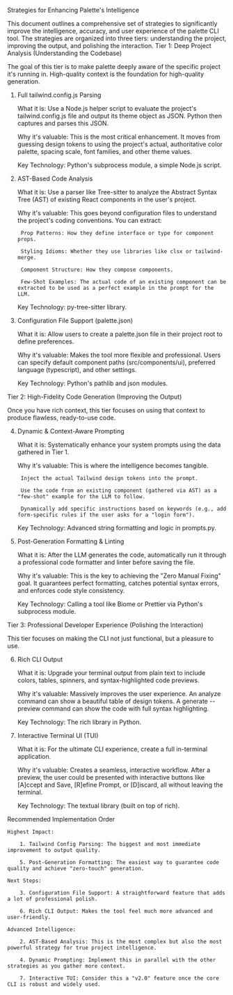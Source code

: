 Strategies for Enhancing Palette's Intelligence

This document outlines a comprehensive set of strategies to significantly improve the intelligence, accuracy, and user experience of the palette CLI tool. The strategies are organized into three tiers: understanding the project, improving the output, and polishing the interaction.
Tier 1: Deep Project Analysis (Understanding the Codebase)

The goal of this tier is to make palette deeply aware of the specific project it's running in. High-quality context is the foundation for high-quality generation.

1. Full tailwind.config.js Parsing

    What it is: Use a Node.js helper script to evaluate the project's tailwind.config.js file and output its theme object as JSON. Python then captures and parses this JSON.

    Why it's valuable: This is the most critical enhancement. It moves from guessing design tokens to using the project's actual, authoritative color palette, spacing scale, font families, and other theme values.

    Key Technology: Python's subprocess module, a simple Node.js script.

2. AST-Based Code Analysis

    What it is: Use a parser like Tree-sitter to analyze the Abstract Syntax Tree (AST) of existing React components in the user's project.

    Why it's valuable: This goes beyond configuration files to understand the project's coding conventions. You can extract:

        Prop Patterns: How they define interface or type for component props.

        Styling Idioms: Whether they use libraries like clsx or tailwind-merge.

        Component Structure: How they compose components.

        Few-Shot Examples: The actual code of an existing component can be extracted to be used as a perfect example in the prompt for the LLM.

    Key Technology: py-tree-sitter library.

3. Configuration File Support (palette.json)

    What it is: Allow users to create a palette.json file in their project root to define preferences.

    Why it's valuable: Makes the tool more flexible and professional. Users can specify default component paths (src/components/ui), preferred language (typescript), and other settings.

    Key Technology: Python's pathlib and json modules.

Tier 2: High-Fidelity Code Generation (Improving the Output)

Once you have rich context, this tier focuses on using that context to produce flawless, ready-to-use code.

4. Dynamic & Context-Aware Prompting

    What it is: Systematically enhance your system prompts using the data gathered in Tier 1.

    Why it's valuable: This is where the intelligence becomes tangible.

        Inject the actual Tailwind design tokens into the prompt.

        Use the code from an existing component (gathered via AST) as a "few-shot" example for the LLM to follow.

        Dynamically add specific instructions based on keywords (e.g., add form-specific rules if the user asks for a "login form").

    Key Technology: Advanced string formatting and logic in prompts.py.

5. Post-Generation Formatting & Linting

    What it is: After the LLM generates the code, automatically run it through a professional code formatter and linter before saving the file.

    Why it's valuable: This is the key to achieving the "Zero Manual Fixing" goal. It guarantees perfect formatting, catches potential syntax errors, and enforces code style consistency.

    Key Technology: Calling a tool like Biome or Prettier via Python's subprocess module.

Tier 3: Professional Developer Experience (Polishing the Interaction)

This tier focuses on making the CLI not just functional, but a pleasure to use.

6. Rich CLI Output

    What it is: Upgrade your terminal output from plain text to include colors, tables, spinners, and syntax-highlighted code previews.

    Why it's valuable: Massively improves the user experience. An analyze command can show a beautiful table of design tokens. A generate --preview command can show the code with full syntax highlighting.

    Key Technology: The rich library in Python.

7. Interactive Terminal UI (TUI)

    What it is: For the ultimate CLI experience, create a full in-terminal application.

    Why it's valuable: Creates a seamless, interactive workflow. After a preview, the user could be presented with interactive buttons like [A]ccept and Save, [R]efine Prompt, or [D]iscard, all without leaving the terminal.

    Key Technology: The textual library (built on top of rich).

Recommended Implementation Order

    Highest Impact:

        1. Tailwind Config Parsing: The biggest and most immediate improvement to output quality.

        5. Post-Generation Formatting: The easiest way to guarantee code quality and achieve "zero-touch" generation.

    Next Steps:

        3. Configuration File Support: A straightforward feature that adds a lot of professional polish.

        6. Rich CLI Output: Makes the tool feel much more advanced and user-friendly.

    Advanced Intelligence:

        2. AST-Based Analysis: This is the most complex but also the most powerful strategy for true project intelligence.

        4. Dynamic Prompting: Implement this in parallel with the other strategies as you gather more context.

        7. Interactive TUI: Consider this a "v2.0" feature once the core CLI is robust and widely used.